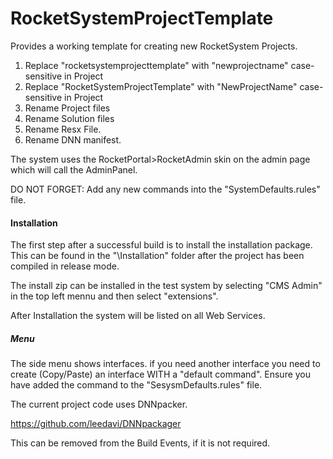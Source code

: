 # RocketSystemProjectTemplate

Provides a working template for creating new RocketSystem Projects.

1. Replace "rocketsystemprojecttemplate" with "newprojectname" case-sensitive in Project 
2. Replace "RocketSystemProjectTemplate" with "NewProjectName" case-sensitive in Project 
3. Rename Project files
4. Rename Solution files
5. Rename Resx File.
6. Rename DNN manifest.

The system uses the RocketPortal>RocketAdmin skin on the admin page which will call the AdminPanel.  

DO NOT FORGET:  Add any new commands into the "SystemDefaults.rules" file.

#### Installation

The first step after a successful build is to install the installation package.  This can be found in the "\Installation" folder after the project has been compiled in release mode.  

The install zip can be installed in the test system by selecting "CMS Admin" in the top left mennu and then select "extensions".  

After Installation the system will be listed on all Web Services.  


##### Menu
The side menu shows interfaces.  if you need another interface you need to create (Copy/Paste) an interface WITH a "default command".  Ensure you have added the command to the "SesysmDefaults.rules" file. 


The current project code uses DNNpacker.

https://github.com/leedavi/DNNpackager

This can be removed from the Build Events, if it is not required.
